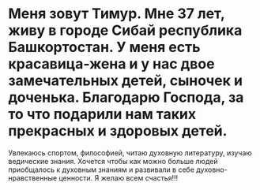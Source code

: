 # Меня зовут Тимур. Мне 37 лет, живу в городе Сибай республика Башкортостан. У меня есть красавица-жена и у нас двое замечательных детей, сыночек и доченька. Благодарю Господа, за то что подарили нам таких прекрасных и здоровых детей.
Увлекаюсь спортом, философией, читаю духовную литературу, изучаю ведические знания. Хочется чтобы как можно больше людей приобщалось к духовным знаниям и развивали в себе духовно-нравственные ценности.
Я желаю всем счастья!!!